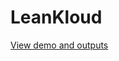 # LeanKloud
<a href="https://drive.google.com/drive/folders/1C9PoMi2MWY2vs6Z1iUrDE90NMOmhXi2j?usp=sharing">View demo and outputs</a>
